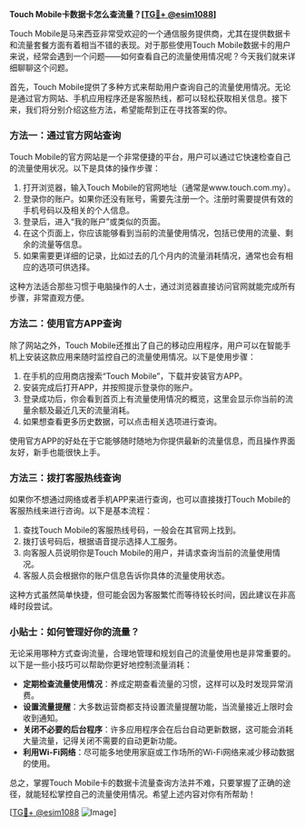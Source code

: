 **Touch Mobile卡数据卡怎么查流量？[[TG💪+ @esim1088](https://t.me/s/esim1088)]**

Touch Mobile是马来西亚非常受欢迎的一个通信服务提供商，尤其在提供数据卡和流量套餐方面有着相当不错的表现。对于那些使用Touch Mobile数据卡的用户来说，经常会遇到一个问题——如何查看自己的流量使用情况呢？今天我们就来详细聊聊这个问题。

首先，Touch Mobile提供了多种方式来帮助用户查询自己的流量使用情况。无论是通过官方网站、手机应用程序还是客服热线，都可以轻松获取相关信息。接下来，我们将分别介绍这些方法，希望能帮到正在寻找答案的你。

### 方法一：通过官方网站查询

Touch Mobile的官方网站是一个非常便捷的平台，用户可以通过它快速检查自己的流量使用状况。以下是具体的操作步骤：

1. 打开浏览器，输入Touch Mobile的官网地址（通常是www.touch.com.my）。
2. 登录你的账户。如果你还没有账号，需要先注册一个。注册时需要提供有效的手机号码以及相关的个人信息。
3. 登录后，进入“我的账户”或类似的页面。
4. 在这个页面上，你应该能够看到当前的流量使用情况，包括已使用的流量、剩余的流量等信息。
5. 如果需要更详细的记录，比如过去的几个月内的流量消耗情况，通常也会有相应的选项可供选择。

这种方法适合那些习惯于电脑操作的人士，通过浏览器直接访问官网就能完成所有步骤，非常直观方便。

### 方法二：使用官方APP查询

除了网站之外，Touch Mobile还推出了自己的移动应用程序，用户可以在智能手机上安装这款应用来随时监控自己的流量使用情况。以下是使用步骤：

1. 在手机的应用商店搜索“Touch Mobile”，下载并安装官方APP。
2. 安装完成后打开APP，并按照提示登录你的账户。
3. 登录成功后，你会看到首页上有流量使用情况的概览，这里会显示你当前的流量余额及最近几天的流量消耗。
4. 如果想查看更多历史数据，可以点击相关选项进行查询。

使用官方APP的好处在于它能够随时随地为你提供最新的流量信息，而且操作界面友好，新手也能很快上手。

### 方法三：拨打客服热线查询

如果你不想通过网络或者手机APP来进行查询，也可以直接拨打Touch Mobile的客服热线来进行咨询。以下是基本流程：

1. 查找Touch Mobile的客服热线号码，一般会在其官网上找到。
2. 拨打该号码后，根据语音提示选择人工服务。
3. 向客服人员说明你是Touch Mobile的用户，并请求查询当前的流量使用情况。
4. 客服人员会根据你的账户信息告诉你具体的流量使用状态。

这种方式虽然简单快捷，但可能会因为客服繁忙而等待较长时间，因此建议在非高峰时段尝试。

### 小贴士：如何管理好你的流量？

无论采用哪种方式查询流量，合理地管理和规划自己的流量使用也是非常重要的。以下是一些小技巧可以帮助你更好地控制流量消耗：

- **定期检查流量使用情况**：养成定期查看流量的习惯，这样可以及时发现异常消费。
- **设置流量提醒**：大多数运营商都支持设置流量提醒功能，当流量接近上限时会收到通知。
- **关闭不必要的后台程序**：许多应用程序会在后台自动更新数据，这可能会消耗大量流量，记得关闭不需要的自动更新功能。
- **利用Wi-Fi网络**：尽可能多地使用家庭或工作场所的Wi-Fi网络来减少移动数据的使用。

总之，掌握Touch Mobile卡的数据卡流量查询方法并不难，只要掌握了正确的途径，就能轻松掌控自己的流量使用情况。希望上述内容对你有所帮助！

[[TG💪+ @esim1088](https://t.me/s/esim1088) ![Image](https://i.postimg.cc/4NQfJmqS/Snipaste-2025-05-13-00-14-12.png)]